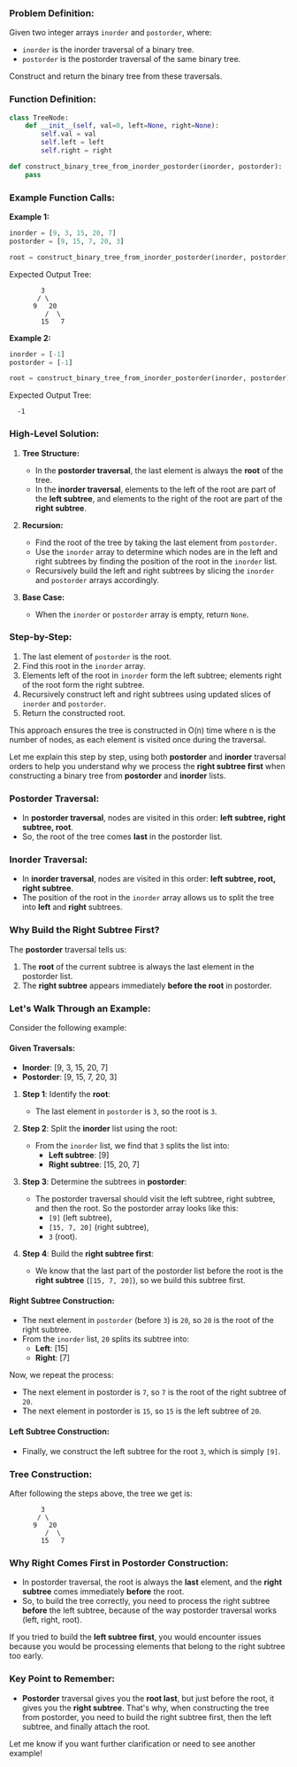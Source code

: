 ### Problem Definition:
Given two integer arrays `inorder` and `postorder`, where:
- `inorder` is the inorder traversal of a binary tree.
- `postorder` is the postorder traversal of the same binary tree.

Construct and return the binary tree from these traversals.

### Function Definition:
```python
class TreeNode:
    def __init__(self, val=0, left=None, right=None):
        self.val = val
        self.left = left
        self.right = right

def construct_binary_tree_from_inorder_postorder(inorder, postorder):
    pass
```

### Example Function Calls:

**Example 1:**
```python
inorder = [9, 3, 15, 20, 7]
postorder = [9, 15, 7, 20, 3]

root = construct_binary_tree_from_inorder_postorder(inorder, postorder)
```
Expected Output Tree:
```
        3
       / \
      9   20
         /  \
        15   7
```

**Example 2:**
```python
inorder = [-1]
postorder = [-1]

root = construct_binary_tree_from_inorder_postorder(inorder, postorder)
```
Expected Output Tree:
```
  -1
```

### High-Level Solution:

1. **Tree Structure:**
   - In the **postorder traversal**, the last element is always the **root** of the tree.
   - In the **inorder traversal**, elements to the left of the root are part of the **left subtree**, and elements to the right of the root are part of the **right subtree**.

2. **Recursion:**
   - Find the root of the tree by taking the last element from `postorder`.
   - Use the `inorder` array to determine which nodes are in the left and right subtrees by finding the position of the root in the `inorder` list.
   - Recursively build the left and right subtrees by slicing the `inorder` and `postorder` arrays accordingly.

3. **Base Case:**
   - When the `inorder` or `postorder` array is empty, return `None`.

### Step-by-Step:
1. The last element of `postorder` is the root.
2. Find this root in the `inorder` array.
3. Elements left of the root in `inorder` form the left subtree; elements right of the root form the right subtree.
4. Recursively construct left and right subtrees using updated slices of `inorder` and `postorder`.
5. Return the constructed root.

This approach ensures the tree is constructed in O(n) time where n is the number of nodes, as each element is visited once during the traversal.

Let me explain this step by step, using both **postorder** and **inorder** traversal orders to help you understand why we process the **right subtree first** when constructing a binary tree from **postorder** and **inorder** lists.

### Postorder Traversal:
- In **postorder traversal**, nodes are visited in this order: **left subtree, right subtree, root**.
- So, the root of the tree comes **last** in the postorder list.

### Inorder Traversal:
- In **inorder traversal**, nodes are visited in this order: **left subtree, root, right subtree**.
- The position of the root in the `inorder` array allows us to split the tree into **left** and **right** subtrees.

### Why Build the Right Subtree First?

The **postorder** traversal tells us:
1. The **root** of the current subtree is always the last element in the postorder list.
2. The **right subtree** appears immediately **before the root** in postorder.

### Let's Walk Through an Example:

Consider the following example:

#### Given Traversals:
- **Inorder**: [9, 3, 15, 20, 7]
- **Postorder**: [9, 15, 7, 20, 3]

1. **Step 1**: Identify the **root**:
   - The last element in `postorder` is `3`, so the root is `3`.

2. **Step 2**: Split the **inorder** list using the root:
   - From the `inorder` list, we find that `3` splits the list into:
     - **Left subtree**: [9]
     - **Right subtree**: [15, 20, 7]

3. **Step 3**: Determine the subtrees in **postorder**:
   - The postorder traversal should visit the left subtree, right subtree, and then the root. So the postorder array looks like this:
     - `[9]` (left subtree),
     - `[15, 7, 20]` (right subtree),
     - `3` (root).

4. **Step 4**: Build the **right subtree first**:
   - We know that the last part of the postorder list before the root is the **right subtree** (`[15, 7, 20]`), so we build this subtree first.

#### Right Subtree Construction:
- The next element in `postorder` (before `3`) is `20`, so `20` is the root of the right subtree.
- From the `inorder` list, `20` splits its subtree into:
  - **Left**: [15]
  - **Right**: [7]

Now, we repeat the process:
- The next element in postorder is `7`, so `7` is the root of the right subtree of `20`.
- The next element in postorder is `15`, so `15` is the left subtree of `20`.

#### Left Subtree Construction:
- Finally, we construct the left subtree for the root `3`, which is simply `[9]`.

### Tree Construction:
After following the steps above, the tree we get is:

```
        3
       / \
      9   20
         /  \
        15   7
```

### Why **Right Comes First** in Postorder Construction:
- In postorder traversal, the root is always the **last** element, and the **right subtree** comes immediately **before** the root.
- So, to build the tree correctly, you need to process the right subtree **before** the left subtree, because of the way postorder traversal works (left, right, root).

If you tried to build the **left subtree first**, you would encounter issues because you would be processing elements that belong to the right subtree too early.

### Key Point to Remember:
- **Postorder** traversal gives you the **root last**, but just before the root, it gives you the **right subtree**. That's why, when constructing the tree from postorder, you need to build the right subtree first, then the left subtree, and finally attach the root.

Let me know if you want further clarification or need to see another example!
